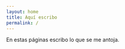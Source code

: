```yaml
---
layout: home
title: Aquí escribo
permalink: /
---
```


En estas páginas escribo lo que se me antoja.
